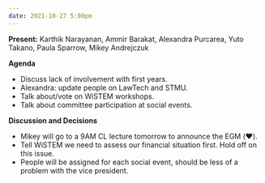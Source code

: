 ```yaml
---
date: 2021-10-27 5:00pm
---
```


**Present:** Karthik Narayanan, Ammir Barakat, Alexandra Purcarea, Yuto Takano, Paula Sparrow, Mikey Andrejczuk

**Agenda**
* Discuss lack of involvement with first years.
* Alexandra: update people on LawTech and STMU.
* Talk about/vote on WiSTEM workshops.
* Talk about committee participation at social events.

**Discussion and Decisions**
* Mikey will go to a 9AM CL lecture tomorrow to announce the EGM (:heart:).
* Tell WiSTEM we need to assess our financial situation first. Hold off on this issue.
* People will be assigned for each social event, should be less of a problem with the vice president.
